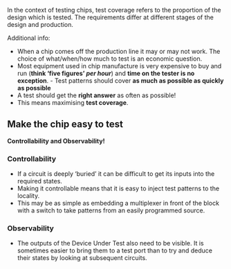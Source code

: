 In the context of testing chips, test coverage refers to the proportion of the design which is tested. The requirements differ at different stages of the design and production.

Additional info: 
- When a chip comes off the production line it may or may not work. The choice of what/when/how much to test is an economic question. 
- Most equipment used in chip manufacture is very expensive to buy and run (**think ‘five figures’ _per hour_**) and **time on the tester is no exception**.
- Test patterns should cover **as much as possible as quickly as possible**
- A test should get the **right answer** as often as possible! 
- This means maximising **test coverage**.

## Make the chip easy to test
**Controllability and Observability!**
### Controllability
- If a circuit is deeply ‘buried’ it can be difficult to get its inputs into the required states.
- Making it controllable means that it is easy to inject test patterns to the locality. 
- This may be as simple as embedding a multiplexer in front of the block with a switch to take patterns from an easily programmed source.

### Observability
- The outputs of the Device Under Test also need to be visible. It is sometimes easier to bring them to a test port than to try and deduce their states by looking at subsequent circuits.
